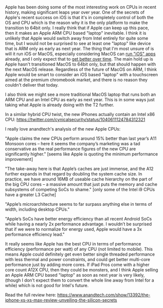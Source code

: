 
Apple has been doing some of the most interesting work on CPUs in recent history, making significant leaps year over year. One of the secrets of Apple's recent success on iOS is that it's in completely control of both the OS and CPU which is the reason why it is the only platform to make the transition to 64bit only. I really think that if Apple can keep up this pace, then it makes an Apple ARM CPU based "laptop" inevitable. I think it is unlikely that Apple would switch away from Intel entirely for quite some time, but I would not be surprised to see at least one "laptop" like device that is ARM only as early as next year. The thing that I'm most unsure of is will it run iOS or MacOS, especially considering MacOS can [run "iOS" apps](https://twitter.com/stroughtonsmith/status/1047465790784585728) already, and I only expect that to [get better over time](https://twitter.com/stroughtonsmith/status/1044577455938437120). The main hold up is Apple hasn't transitioned MacOS to 64bit only, but that should happen with the next MacOS release. Regardless of the future of MacOS on ARM, I think Apple would be smart to consider an iOS based "laptop" with a touchscreen aimed at the premium chromebook market, and there is no reason they couldn't deliver that today.  

I also think we might see a more traditional MacOS laptop that runs both an ARM CPU and an Intel CPU as early as next year. This is in some ways just taking what Apple is already doing with the T2 further. 

In a similar hybrid CPU twist, the new iPhones actually contain an Intel x86 CPU: https://twitter.com/cynicalsecurity/status/1040611124784312321

I really love anandtech's analysis of the new Apple CPUs:

"Apple claims the new CPUs perform around 15% better than last year’s A11 Monsoon cores – here it seems the company’s marketing was a tad conservative as the real performance figures of the new CPU are significantly higher." [seems like Apple is quoting the minimum performance improvement]

"The take-away here is that Apple’s caches are just immense, and the A12 further expands in that regard by doubling the system cache size. In practice, we have around 16MB of useable cache hierarchy on the part of the big CPU cores – a massive amount that just puts the memory and cache subsystems of competing SoCs to shame." [only some of the Intel i9 CPUs have a greater L3 Cache]

"Apple’s microarchitecture seems to far surpass anything else in terms of width, including desktop CPUs."

"Apple’s SoCs have better energy efficiency than all recent Android SoCs while having a nearly 2x performance advantage. I wouldn’t be surprised that if we were to normalize for energy used, Apple would have a 3x performance efficiency lead."

It really seems like Apple has the best CPU in terms of performance efficiency (performance per watt) of any CPU (not limited to mobile). This means Apple could definitely get even better single threaded performance with less thermal and power constraints, and could get better multi-core performance just by adding more cores. If iPad Pros come with a higher core count A12X CPU, then they could be monsters, and I think Apple selling an Apple ARM CPU based "laptop" as soon as next year is very likely, (though I don't expect them to convert the whole line away from Intel for a while) which is not good for Intel's future.

Read the full review here: https://www.anandtech.com/show/13392/the-iphone-xs-xs-max-review-unveiling-the-silicon-secrets
